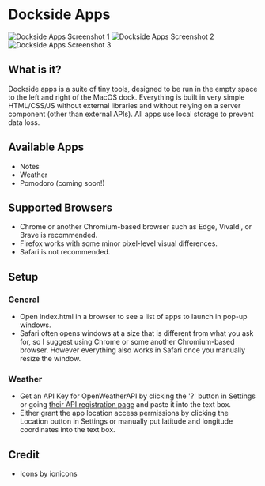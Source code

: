 # Dockside Apps

![Dockside Apps Screenshot 1](https://i.imgur.com/qnGFDCa.png)
![Dockside Apps Screenshot 2](https://i.imgur.com/JPyW4er.jpg)
![Dockside Apps Screenshot 3](https://i.imgur.com/WySdt7g.jpg)

## What is it?
Dockside apps is a suite of tiny tools, designed to be run in the empty space to the left and right of the MacOS dock. Everything is built in very simple HTML/CSS/JS without external libraries and without relying on a server component (other than external APIs). All apps use local storage to prevent data loss.

## Available Apps
* Notes
* Weather
* Pomodoro (coming soon!)

## Supported Browsers
* Chrome or another Chromium-based browser such as Edge, Vivaldi, or Brave is recommended.
* Firefox works with some minor pixel-level visual differences.
* Safari is not recommended.

## Setup
### General
* Open index.html in a browser to see a list of apps to launch in pop-up windows.
* Safari often opens windows at a size that is different from what you ask for, so I suggest using Chrome or some another Chromium-based browser. However everything also works in Safari once you manually resize the window.
### Weather
* Get an API Key for OpenWeatherAPI by clicking the '?' button in Settings or going [their API registration page](https://home.openweathermap.org/users/sign_up) and paste it into the text box.
* Either grant the app location access permissions by clicking the Location button in Settings or manually put latitude and longitude coordinates into the text box.

## Credit
* Icons by ionicons
